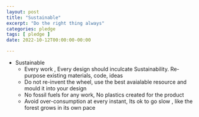 ```yaml
---
layout: post
title: "Sustainable"
excerpt: "Do the right thing always"
categories: pledge
tags: [ pledge ]
date: 2022-10-12T00:00:00-00:00

---
```


* Sustainable
    * Every work , Every design should inculcate Sustainability. Re-purpose existing materials, code, ideas
    * Do not re-invent the wheel, use the best avaialable resource and mould it into your design
    * No fossil fuels for any work, No plastics created for the product
    * Avoid over-consumption at every instant,  Its ok to go slow , like the forest grows in its own pace